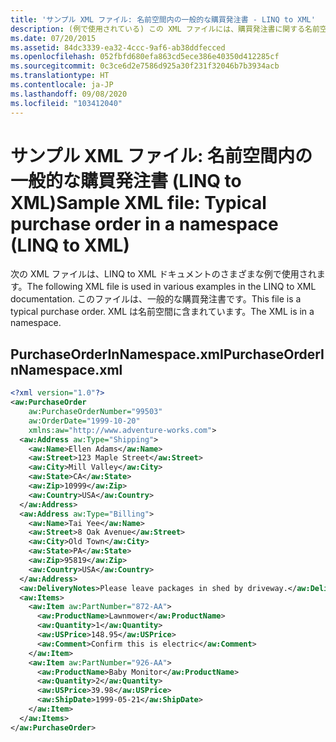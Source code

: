 ```yaml
---
title: 'サンプル XML ファイル: 名前空間内の一般的な購買発注書 - LINQ to XML'
description: (例で使用されている) この XML ファイルには、購買発注書に関する名前空間内のデータが含まれています。
ms.date: 07/20/2015
ms.assetid: 84dc3339-ea32-4ccc-9af6-ab38ddfecced
ms.openlocfilehash: 052fbfd680efa863cd5ece386e40350d412285cf
ms.sourcegitcommit: 0c3ce6d2e7586d925a30f231f32046b7b3934acb
ms.translationtype: HT
ms.contentlocale: ja-JP
ms.lasthandoff: 09/08/2020
ms.locfileid: "103412040"
---
```

# <a name="sample-xml-file-typical-purchase-order-in-a-namespace-linq-to-xml"></a><span data-ttu-id="9e100-103">サンプル XML ファイル: 名前空間内の一般的な購買発注書 (LINQ to XML)</span><span class="sxs-lookup"><span data-stu-id="9e100-103">Sample XML file: Typical purchase order in a namespace (LINQ to XML)</span></span>

<span data-ttu-id="9e100-104">次の XML ファイルは、LINQ to XML ドキュメントのさまざまな例で使用されます。</span><span class="sxs-lookup"><span data-stu-id="9e100-104">The following XML file is used in various examples in the LINQ to XML documentation.</span></span> <span data-ttu-id="9e100-105">このファイルは、一般的な購買発注書です。</span><span class="sxs-lookup"><span data-stu-id="9e100-105">This file is a typical purchase order.</span></span> <span data-ttu-id="9e100-106">XML は名前空間に含まれています。</span><span class="sxs-lookup"><span data-stu-id="9e100-106">The XML is in a namespace.</span></span>

## <a name="purchaseorderinnamespacexml"></a><span data-ttu-id="9e100-107">PurchaseOrderInNamespace.xml</span><span class="sxs-lookup"><span data-stu-id="9e100-107">PurchaseOrderInNamespace.xml</span></span>

```xml
<?xml version="1.0"?>
<aw:PurchaseOrder
    aw:PurchaseOrderNumber="99503"
    aw:OrderDate="1999-10-20"
    xmlns:aw="http://www.adventure-works.com">
  <aw:Address aw:Type="Shipping">
    <aw:Name>Ellen Adams</aw:Name>
    <aw:Street>123 Maple Street</aw:Street>
    <aw:City>Mill Valley</aw:City>
    <aw:State>CA</aw:State>
    <aw:Zip>10999</aw:Zip>
    <aw:Country>USA</aw:Country>
  </aw:Address>
  <aw:Address aw:Type="Billing">
    <aw:Name>Tai Yee</aw:Name>
    <aw:Street>8 Oak Avenue</aw:Street>
    <aw:City>Old Town</aw:City>
    <aw:State>PA</aw:State>
    <aw:Zip>95819</aw:Zip>
    <aw:Country>USA</aw:Country>
  </aw:Address>
  <aw:DeliveryNotes>Please leave packages in shed by driveway.</aw:DeliveryNotes>
  <aw:Items>
    <aw:Item aw:PartNumber="872-AA">
      <aw:ProductName>Lawnmower</aw:ProductName>
      <aw:Quantity>1</aw:Quantity>
      <aw:USPrice>148.95</aw:USPrice>
      <aw:Comment>Confirm this is electric</aw:Comment>
    </aw:Item>
    <aw:Item aw:PartNumber="926-AA">
      <aw:ProductName>Baby Monitor</aw:ProductName>
      <aw:Quantity>2</aw:Quantity>
      <aw:USPrice>39.98</aw:USPrice>
      <aw:ShipDate>1999-05-21</aw:ShipDate>
    </aw:Item>
  </aw:Items>
</aw:PurchaseOrder>
```
